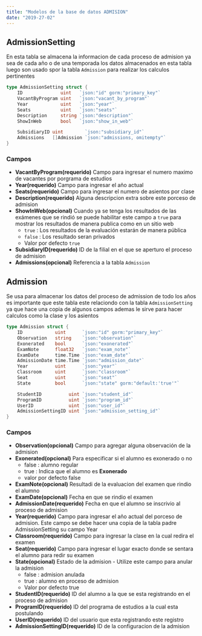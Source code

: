 ```yaml
---
title: "Modelos de la base de datos ADMISION"
date: "2019-27-02"
---
```



## AdmissionSetting
En esta tabla se almacena la informacion de cada proceso de admision ya sea de cada año o de una temporada
los datos almacenados en esta tabla luego son usado spor la tabla `Admission` para realizar los calculos pertinentes
```go
type AdmissionSetting struct {
	ID              uint   `json:"id" gorm:"primary_key"`
	VacantByProgram uint   `json:"vacant_by_program"`
	Year            uint   `json:"year"`
	Seats           uint   `json:"seats"`
	Description     string `json:"description"`
	ShowInWeb       bool   `json:"show_in_web"`

	SubsidiaryID uint        `json:"subsidiary_id"`
	Admissions   []Admission `json:"admissions, omitempty"`
}
```
### Campos
- **VacantByProgram(requerido)** Campo para ingresar el numero maximo de vacantes por porgrama de estudios
- **Year(requerido)** Campo para ingresar el año actual
- **Seats(requerido)** Campo para ingresar el numero de asientos por clase
- **Description(requerido)** Alguna descripcion extra sobre este porceso de admision
- **ShowInWeb(opcional)** Cuando ya se tenga los resultados de las exámenes que se rindió se puede habilitar  este campo a `true` para mostrar los resultados de manera publica como en un sitio web 
    - `true` : Los resultados de la evaluación estarán de manera pública
    - `false` : Los resultado seran privados
    - Valor por defecto `true`
- **SubsidiaryID(requerido)** ID de la filial en el que se aperturo el proceso de admision
- **Admissions(opcional)** Referencia a la tabla `Admission`

## Admission
Se usa para almacenar los datos del proceso de admission de todo los años es importante
que este tabla este relaciondo con la tabla `AdmissionSetting` ya que hace una copia de 
algunos campos ademas le sirve para hacer calculos como la clase y los asientos

```go
type Admission struct {
	ID            uint      `json:"id" gorm:"primary_key"`
	Observation   string    `json:"observation"`
	Exonerated    bool      `json:"exonerated"`
	ExamNote      float32   `json:"exam_note"`
	ExamDate      time.Time `json:"exam_date"`
	AdmissionDate time.Time `json:"admission_date"`
	Year          uint      `json:"year"`
	Classroom     uint      `json:"classroom"`
	Seat          uint      `json:"seat"`
	State         bool      `json:"state" gorm:"default:'true'"`

	StudentID          uint `json:"student_id"`
	ProgramID          uint `json:"program_id"`
	UserID             uint `json:"user_id"`
	AdmissionSettingID uint `json:"admission_setting_id"`
}
```

### Campos
- **Observation(opcional)**  Campo para agregar alguna observación de la admision
- **Exonerated(opcional)**  Para especificar si el alumno es exonerado o no
    - false : alumno regular
    - true  : Indica que el alumno es **Exonerado**
    - valor por defecto false
- **ExamNote(opcional)**  Resultadi de la evaluacion del examen que rindio el alumno
- **ExamDate(opcional)**  Fecha en que se rindio el examen
- **AdmissionDate(requerido)** Fecha en que el alumno se inscrivio al proceso de admision
- **Year(requerido)** Campo para ingresar el año actual del porceso de admision. Este campo se debe hacer una copia de la tabla padre AdmissionSetting su campo Year 
- **Classroom(requerido)** Campo para ingresar la clase en la cual redira el examen
- **Seat(requerido)** Campo para ingresar el lugar exacto donde se sentara el alumno para redir su examen
- **State(opcional)** Estado de la admision - Utilize este campo para anular la admision
    - false : admision anulada
    - true  : alumno en proceso de admision
    - Valor por defecto true
- **StudentID(requerido)** ID del alumno a la que se esta registrando en el proceso de admision
- **ProgramID(requerido)** ID del programa de estudios a la cual esta postulando
- **UserID(requerido)** ID del usuario que esta registrando este registro
- **AdmissionSettingID(requerido)** ID de la configuracion de la admision